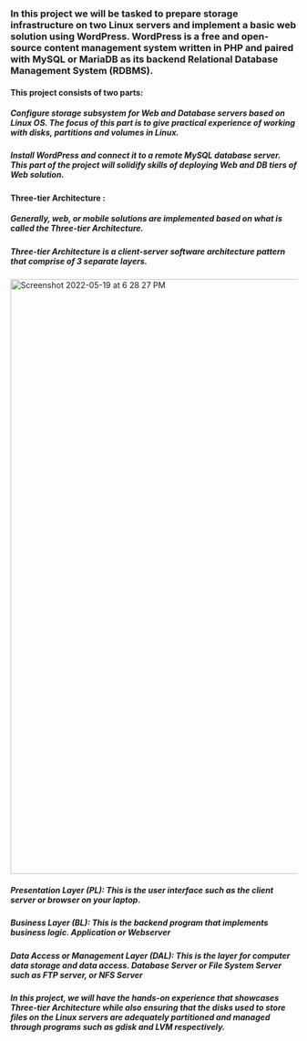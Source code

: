
### In this project we will be tasked to prepare storage infrastructure on two Linux servers and implement a basic web solution using WordPress. WordPress is a free and open-source content management system written in PHP and paired with MySQL or MariaDB as its backend Relational Database Management System (RDBMS).

#### This project consists of two parts:

##### Configure storage subsystem for Web and Database servers based on Linux OS. The focus of this part is to give practical experience of working with disks, partitions and volumes in Linux.

##### Install WordPress and connect it to a remote MySQL database server. This part of the project will solidify skills of deploying Web and DB tiers of Web solution.

#### Three-tier Architecture :

##### Generally, web, or mobile solutions are implemented based on what is called the Three-tier Architecture.

##### Three-tier Architecture is a client-server software architecture pattern that comprise of 3 separate layers.

<img width="1044" alt="Screenshot 2022-05-19 at 6 28 27 PM" src="https://user-images.githubusercontent.com/105562242/169298939-515957c1-904d-469c-9562-e5d1067e3d03.png">

##### Presentation Layer (PL): This is the user interface such as the client server or browser on your laptop.
##### Business Layer (BL): This is the backend program that implements business logic. Application or Webserver
##### Data Access or Management Layer (DAL): This is the layer for computer data storage and data access. Database Server or File System Server such as FTP server, or NFS Server

##### In this project, we will have the hands-on experience that showcases Three-tier Architecture while also ensuring that the disks used to store files on the Linux servers are adequately partitioned and managed through programs such as gdisk and LVM respectively.



